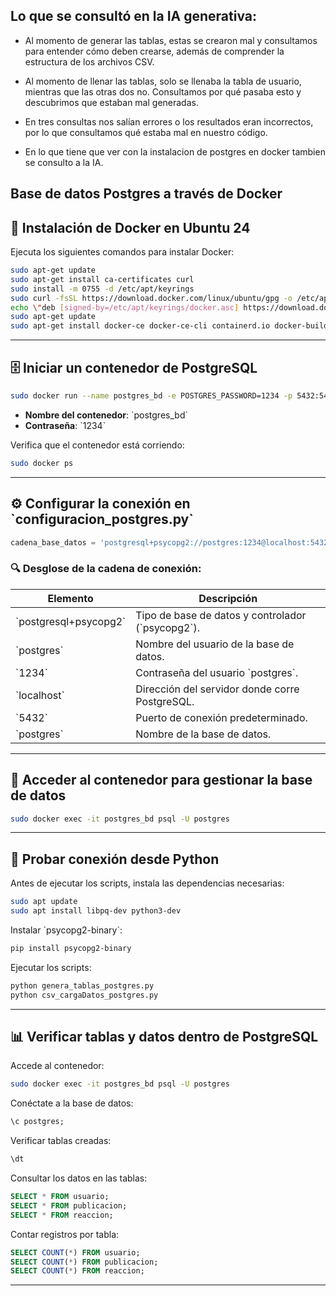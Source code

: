 ## Lo que se consultó en la IA generativa:

- Al momento de generar las tablas, estas se crearon mal y consultamos para entender cómo deben crearse, además de comprender la estructura de los archivos CSV.

- Al momento de llenar las tablas, solo se llenaba la tabla de usuario, mientras que las otras dos no. Consultamos por qué pasaba esto y descubrimos que estaban mal generadas.

- En tres consultas nos salían errores o los resultados eran incorrectos, por lo que consultamos qué estaba mal en nuestro código.

- En lo que tiene que ver con la instalacion de postgres en docker tambien se consulto a la IA.

## Base de datos Postgres a través de Docker

## 🐳 Instalación de Docker en Ubuntu 24

Ejecuta los siguientes comandos para instalar Docker:

```bash
sudo apt-get update
sudo apt-get install ca-certificates curl
sudo install -m 0755 -d /etc/apt/keyrings
sudo curl -fsSL https://download.docker.com/linux/ubuntu/gpg -o /etc/apt/keyrings/docker.asc
echo \"deb [signed-by=/etc/apt/keyrings/docker.asc] https://download.docker.com/linux/ubuntu \$(lsb_release -cs) stable\" | sudo tee /etc/apt/sources.list.d/docker.list > /dev/null
sudo apt-get update
sudo apt-get install docker-ce docker-ce-cli containerd.io docker-buildx-plugin docker-compose-plugin
```

---

## 🗄️ Iniciar un contenedor de PostgreSQL

```bash
sudo docker run --name postgres_bd -e POSTGRES_PASSWORD=1234 -p 5432:5432 -d postgres
```
- **Nombre del contenedor**: \`postgres_bd\`
- **Contraseña**: \`1234\`

Verifica que el contenedor está corriendo:
```bash
sudo docker ps
```

---

## ⚙️ Configurar la conexión en \`configuracion_postgres.py\`

```python
cadena_base_datos = 'postgresql+psycopg2://postgres:1234@localhost:5432/postgres'
```

### 🔍 Desglose de la cadena de conexión:
| Elemento               | Descripción |
|------------------------|------------|
| \`postgresql+psycopg2\`  | Tipo de base de datos y controlador (\`psycopg2\`). |
| \`postgres\`            | Nombre del usuario de la base de datos. |
| \`1234\`                | Contraseña del usuario \`postgres\`. |
| \`localhost\`           | Dirección del servidor donde corre PostgreSQL. |
| \`5432\`                | Puerto de conexión predeterminado. |
| \`postgres\`            | Nombre de la base de datos. |

---

## 🔑 Acceder al contenedor para gestionar la base de datos

```bash
sudo docker exec -it postgres_bd psql -U postgres
```

---

## 🐍 Probar conexión desde Python

Antes de ejecutar los scripts, instala las dependencias necesarias:

```bash
sudo apt update
sudo apt install libpq-dev python3-dev
```

Instalar \`psycopg2-binary\`:
```bash
pip install psycopg2-binary
```

Ejecutar los scripts:
```bash
python genera_tablas_postgres.py
python csv_cargaDatos_postgres.py
```

---

## 📊 Verificar tablas y datos dentro de PostgreSQL

Accede al contenedor:
```bash
sudo docker exec -it postgres_bd psql -U postgres
```

Conéctate a la base de datos:
```sql
\c postgres;
```

Verificar tablas creadas:
```sql
\dt
```

Consultar los datos en las tablas:
```sql
SELECT * FROM usuario;
SELECT * FROM publicacion;
SELECT * FROM reaccion;
```

Contar registros por tabla:
```sql
SELECT COUNT(*) FROM usuario;
SELECT COUNT(*) FROM publicacion;
SELECT COUNT(*) FROM reaccion;
```

---


